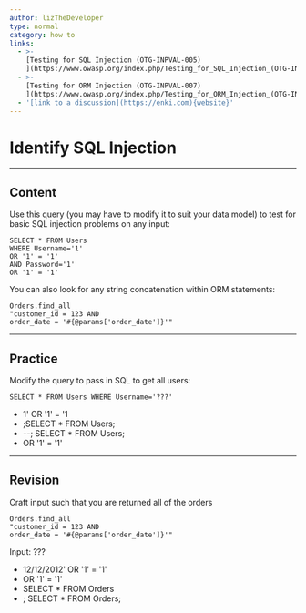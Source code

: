 ```yaml
---
author: lizTheDeveloper
type: normal
category: how to
links:
  - >-
    [Testing for SQL Injection (OTG-INPVAL-005)
    ](https://www.owasp.org/index.php/Testing_for_SQL_Injection_(OTG-INPVAL-005)){website}
  - >-
    [Testing for ORM Injection (OTG-INPVAL-007)
    ](https://www.owasp.org/index.php/Testing_for_ORM_Injection_(OTG-INPVAL-007)){website}
  - '[link to a discussion](https://enki.com){website}'
---
```


# Identify SQL Injection


---

## Content

Use this query (you may have to modify it to suit your data model) to test for basic SQL injection problems on any input:

```plain-text
SELECT * FROM Users
WHERE Username='1'
OR '1' = '1'
AND Password='1'
OR '1' = '1'
```

You can also look for any string concatenation within ORM statements:

```plain-text
Orders.find_all
"customer_id = 123 AND
order_date = '#{@params['order_date']}'"
```


---

## Practice

Modify the query to pass in SQL to get all users:

```plain-text
SELECT * FROM Users WHERE Username='???'
```

- 1' OR '1' = '1
- ;SELECT * FROM Users;
- --; SELECT * FROM Users;
- OR '1' = '1'


---

## Revision

Craft input such that you are returned all of the orders

```plain-text
Orders.find_all
"customer_id = 123 AND
order_date = '#{@params['order_date']}'"
```

Input: ???

- 12/12/2012' OR '1' = '1'
- OR '1' = '1'
- SELECT * FROM Orders
- ; SELECT * FROM Orders;
 

